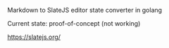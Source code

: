 Markdown to SlateJS editor state converter in golang

Current state: proof-of-concept (not working)

https://slatejs.org/
